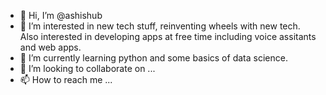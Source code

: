 - 👋 Hi, I’m @ashishub
- 👀 I’m interested in new tech stuff, reinventing wheels with new tech. Also interested in developing apps at free time including voice assitants and web apps.
- 🌱 I’m currently learning python and some basics of data science.
- 💞️ I’m looking to collaborate on ...
- 📫 How to reach me ...

<!---
ashishub/ashishub is a ✨ special ✨ repository because its `README.md` (this file) appears on your GitHub profile.
You can click the Preview link to take a look at your changes.
--->
